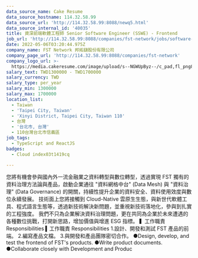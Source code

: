 ```yaml
---
data_source_name: Cake Resume
data_source_hostname: 114.32.58.99
data_source_url: 'http://114.32.58.99:8088/newq5.html'
data_source_internal_id: '40035'
title: 資深前端軟體工程師 Senior Software Engineer (SSWE) - Frontend
job_url: 'http://114.32.58.99:8088/companies/fst-network/jobs/software-engineer-db9ea2'
date: 2022-05-06T03:20:44.975Z
company_name: FST Network 邦拓鏈股份有限公司
company_page_url: 'http://114.32.58.99:8088/companies/fst-network'
company_logo_url: >-
  https://media.cakeresume.com/image/upload/s--NGWUpByz--/c_pad,fl_png8,h_200,w_200/v1610531404/ac8gnbsgjgcdjqkqsdk8.png
salary_text: TWD1300000 - TWD1700000
salary_currency: TWD
salary_type: per_year
salary_min: 1300000
salary_max: 1700000
location_list:
  - Taiwan
  - 'Taipei City, Taiwan'
  - 'Xinyi District, Taipei City, Taiwan 110'
  - 台灣
  - '台北市, 台灣'
  - 110台灣台北市信義區
job_tags:
  - TypeScript and ReactJS
badges:
  - Cloud index03t1419cq

---
```


您將有機會參與國內外一流金融業之資料轉型與數位轉型，透過實現 FST 獨有的資料治理方法論與產品，啟動企業通往 "資料網格中台" (Data Mesh) 與 "資料治理" (Data Governance) 的開關，持續性提升企業的資料安全、資料使用效度與數位永續發展。 技術面上您將接觸到 Cloud-Native 雲原生生態，與新世代軟體工具、程式語言生態等，透過新技術解決新問題，並重視新技術落地化，參與到扎實的工程強度。 我們不只為企業解決資料治理問題，更在共同為企業於未來遭遇的各種數位挑戰，打開新思路，增加價值與增進 ESG 指標。 ▍工作職責 Responsibilities ▍工作職責 Responsibilities 1.設計、開發和測試 FST 產品的前端。 2.編寫產品文檔。 3.與開發和產品團隊密切合作。 ●Design, develop, and test the frontend of FST's products. ●Write product documents. ●Collaborate closely with Development and Produc